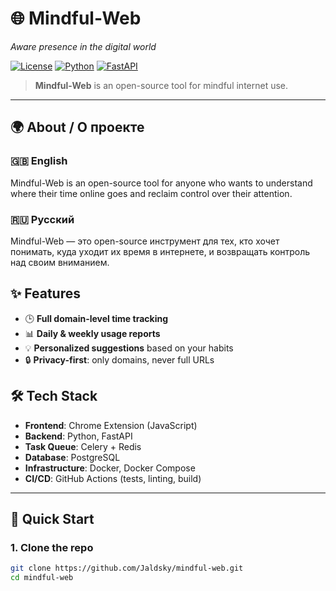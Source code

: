 # 🌐 Mindful-Web
*Aware presence in the digital world*

[![License](https://img.shields.io/badge/license-MIT-blue.svg)](LICENSE)
[![Python](https://img.shields.io/badge/python-3.11%2B-blue)](https://www.python.org/)
[![FastAPI](https://img.shields.io/badge/FastAPI-0.115%2B-black)](https://fastapi.tiangolo.com/)

> **Mindful-Web** is an open-source tool for mindful internet use.

---

## 🌍 About / О проекте
### 🇬🇧 English
Mindful-Web is an open-source tool for anyone who wants to understand where their time online goes and reclaim
control over their attention.

### 🇷🇺 Русский
Mindful-Web — это open-source инструмент для тех, кто хочет понимать, куда уходит их время в интернете, и возвращать
контроль над своим вниманием.

## ✨ Features

- 🕒 **Full domain-level time tracking**
- 📊 **Daily & weekly usage reports**
- 💡 **Personalized suggestions** based on your habits
- 🔒 **Privacy-first**: only domains, never full URLs

## 🛠️ Tech Stack

- **Frontend**: Chrome Extension (JavaScript)
- **Backend**: Python, FastAPI
- **Task Queue**: Celery + Redis
- **Database**: PostgreSQL
- **Infrastructure**: Docker, Docker Compose
- **CI/CD**: GitHub Actions (tests, linting, build)

---

## 🚀 Quick Start

### 1. Clone the repo
```bash
git clone https://github.com/Jaldsky/mindful-web.git
cd mindful-web

